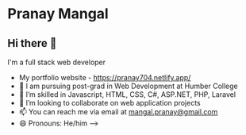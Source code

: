 # Pranay Mangal
## Hi there 👋

  I'm a full stack web developer
- My portfolio website - https://pranay704.netlify.app/
- 🔭 I am pursuing post-grad in Web Development at Humber College
- 🌱 I’m skilled in Javascript, HTML, CSS, C#, ASP.NET, PHP, Laravel
- 👯 I’m looking to collaborate on web application projects
- 📫 You can reach me via email at mangal.pranay@gmail.com
- 😄 Pronouns: He/him
-->

